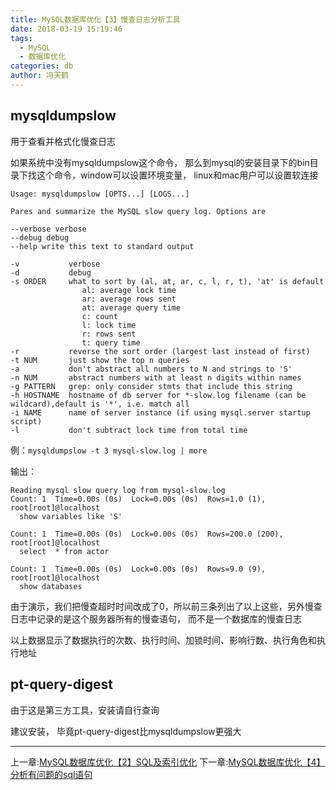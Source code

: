 ```yaml
---
title: MySQL数据库优化【3】慢查日志分析工具
date: 2018-03-19 15:19:46
tags:
  - MySQL
  - 数据库优化
categories: db
author: 冯天鹤
---
```


## mysqldumpslow

用于查看并格式化慢查日志

如果系统中没有mysqldumpslow这个命令， 那么到mysql的安装目录下的bin目录下找这个命令，window可以设置环境变量， linux和mac用户可以设置软连接

    Usage: mysqldumpslow [OPTS...] [LOGS...]

    Pares and summarize the MySQL slow query log. Options are

    --verbose verbose
    --debug debug
    --help write this text to standard output

    -v           verbose
    -d           debug
    -s ORDER     what to sort by (al, at, ar, c, l, r, t), 'at' is default
                    al: average lock time
                    ar: average rows sent
                    at: average query time
                    c: count
                    l: lock time
                    r: rows sent
                    t: query time
    -r           reverse the sort order (largest last instead of first)
    -t NUM       just show the top n queries
    -a           don't abstract all numbers to N and strings to 'S'
    -n NUM       abstract numbers with at least n digits within names
    -g PATTERN   grep: only consider stmts that include this string
    -h HOSTNAME  hostname of db server for *-slow.log filename (can be wildcard),default is '*', i.e. match all
    -i NAME      name of server instance (if using mysql.server startup script)
    -l           don't subtract lock time from total time

例：`mysqldumpslow -t 3 mysql-slow.log | more`

输出：

    Reading mysql slow query log from mysql-slow.log
    Count: 1  Time=0.00s (0s)  Lock=0.00s (0s)  Rows=1.0 (1), root[root]@localhost
      show variables like 'S'

    Count: 1  Time=0.00s (0s)  Lock=0.00s (0s)  Rows=200.0 (200), root[root]@localhost
      select  * from actor

    Count: 1  Time=0.00s (0s)  Lock=0.00s (0s)  Rows=9.0 (9), root[root]@localhost
      show databases

由于演示，我们把慢查超时时间改成了0，所以前三条列出了以上这些，另外慢查日志中记录的是这个服务器所有的慢查语句， 而不是一个数据库的慢查日志

以上数据显示了数据执行的次数、执行时间、加锁时间、影响行数、执行角色和执行地址

## pt-query-digest
由于这是第三方工具，安装请自行查询

建议安装， 毕竟pt-query-digest比mysqldumpslow更强大

----------------------------------------
上一章:[MySQL数据库优化【2】SQL及索引优化](/MySQL数据库优化【2】SQL及索引优化/)
下一章:[MySQL数据库优化【4】分析有问题的sql语句](/MySQL数据库优化【4】分析有问题的sql语句/)
